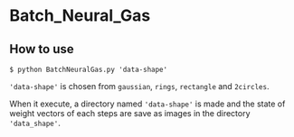 # Batch_Neural_Gas
## How to use
  `$ python BatchNeuralGas.py 'data-shape'`
  
  `'data-shape'` is chosen from `gaussian`, `rings`, `rectangle` and `2circles`.
  
  When it execute, a directory named `'data-shape'` is made and the state of weight vectors of each steps
  are save as images in the directory `'data_shape'`.
  
